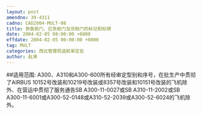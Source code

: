 ```yaml
---
layout: post
amendno: 39-4311
cadno: CAD2004-MULT-08
title: 旅客舱门、应急舱门及货舱门的标记和标牌
date: 2004-02-05 00:00:00 +0800
effdate: 2004-02-05 00:00:00 +0800
tag: MULT
categories: 西北管理局适航审定处
author: 赵涛
---
```


##适用范围:
A300、A310和A300-600所有经审定型别和序号，在批生产中贯彻了AIRBUS 10152号改装和10219号改装或8357号改装和10151号改装的飞机除外、在营运中贯彻了服务通告SB A300-11-0027或SB A310-11-2002或SB A300-11-6001或A300-52-0148或A310-52-2039或A300-52-6024的飞机除外。

